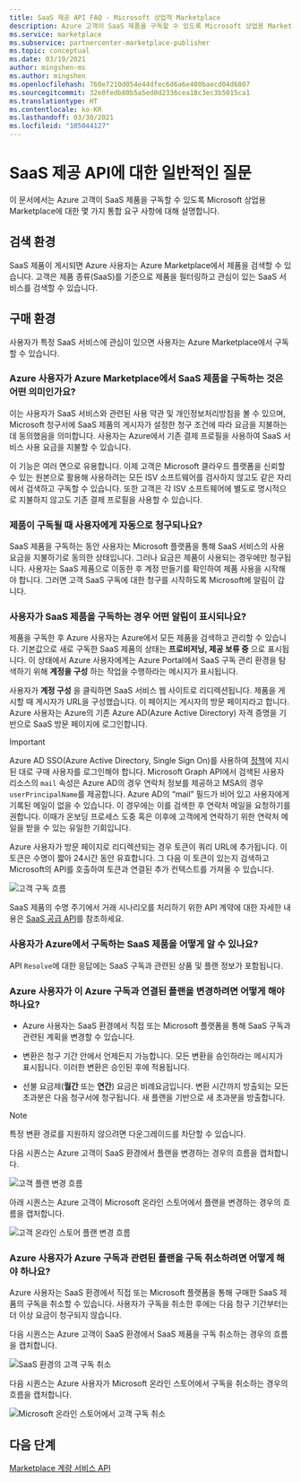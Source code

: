 ```yaml
---
title: SaaS 제공 API FAQ - Microsoft 상업적 Marketplace
description: Azure 고객이 SaaS 제품을 구독할 수 있도록 Microsoft 상업용 Marketplace에 대한 몇 가지 통합 요구 사항에 대해 알아봅니다.
ms.service: marketplace
ms.subservice: partnercenter-marketplace-publisher
ms.topic: conceptual
ms.date: 03/19/2021
author: mingshen-ms
ms.author: mingshen
ms.openlocfilehash: 760e7210d054e44dfec6d6a6e480baecd04d6807
ms.sourcegitcommit: 32e0fedb80b5a5ed0d2336cea18c3ec3b5015ca1
ms.translationtype: HT
ms.contentlocale: ko-KR
ms.lasthandoff: 03/30/2021
ms.locfileid: "105044127"
---
```

# <a name="common-questions-about-saas-fulfillment-apis"></a>SaaS 제공 API에 대한 일반적인 질문

이 문서에서는 Azure 고객이 SaaS 제품을 구독할 수 있도록 Microsoft 상업용 Marketplace에 대한 몇 가지 통합 요구 사항에 대해 설명합니다.

## <a name="discovery-experience"></a>검색 환경

SaaS 제품이 게시되면 Azure 사용자는 Azure Marketplace에서 제품을 검색할 수 있습니다. 고객은 제품 종류(SaaS)를 기준으로 제품을 필터링하고 관심이 있는 SaaS 서비스를 검색할 수 있습니다.

## <a name="purchase-experience"></a>구매 환경

사용자가 특정 SaaS 서비스에 관심이 있으면 사용자는 Azure Marketplace에서 구독할 수 있습니다.

### <a name="what-does-it-mean-for-an-azure-user-to-subscribe-to-a-saas-offer-in-azure-marketplace"></a>Azure 사용자가 Azure Marketplace에서 SaaS 제품을 구독하는 것은 어떤 의미인가요?

이는 사용자가 SaaS 서비스와 관련된 사용 약관 및 개인정보처리방침을 볼 수 있으며, Microsoft 청구서에 SaaS 제품의 게시자가 설정한 청구 조건에 따라 요금을 지불하는 데 동의했음을 의미합니다. 사용자는 Azure에서 기존 결제 프로필을 사용하여 SaaS 서비스 사용 요금을 지불할 수 있습니다.

이 기능은 여러 면으로 유용합니다. 이제 고객은 Microsoft 클라우드 플랫폼을 신뢰할 수 있는 원본으로 활용해 사용하려는 모든 ISV 소프트웨어를 검사하지 않고도 같은 자리에서 검색하고 구독할 수 있습니다. 또한 고객은 각 ISV 소프트웨어에 별도로 명시적으로 지불하지 않고도 기존 결제 프로필을 사용할 수 있습니다.

### <a name="is-the-user-charged-automatically-when-the-offer-is-subscribed"></a>제품이 구독될 때 사용자에게 자동으로 청구되나요?

SaaS 제품을 구독하는 동안 사용자는 Microsoft 플랫폼을 통해 SaaS 서비스의 사용 요금을 지불하기로 동의한 상태입니다. 그러나 요금은 제품이 사용되는 경우에만 청구됩니다. 사용자는 SaaS 제품으로 이동한 후 계정 만들기를 확인하여 제품 사용을 시작해야 합니다. 그러면 고객 SaaS 구독에 대한 청구를 시작하도록 Microsoft에 알림이 갑니다.

### <a name="how-are-you-notified-when-a-user-subscribes-to-your-saas-offer"></a>사용자가 SaaS 제품을 구독하는 경우 어떤 알림이 표시되나요?

제품을 구독한 후 Azure 사용자는 Azure에서 모든 제품을 검색하고 관리할 수 있습니다. 기본값으로 새로 구독한 SaaS 제품의 상태는 **프로비저닝, 제공 보류 중** 으로 표시됩니다. 이 상태에서 Azure 사용자에게는 Azure Portal에서 SaaS 구독 관리 환경을 탐색하기 위해 **계정을 구성** 하는 작업을 수행하라는 메시지가 표시됩니다.

사용자가 **계정 구성** 을 클릭하면 SaaS 서비스 웹 사이트로 리디렉션됩니다. 제품을 게시할 때 게시자가 URL을 구성했습니다. 이 페이지는 게시자의 방문 페이지라고 합니다. Azure 사용자는 Azure의 기존 Azure AD(Azure Active Directory) 자격 증명을 기반으로 SaaS 방문 페이지에 로그인합니다.

> [!IMPORTANT]
> Azure AD SSO(Azure Active Directory, Single Sign On)를 사용하여 [정책](/legal/marketplace/certification-policies?context=/azure/marketplace/context/context)에 지시된 대로 구매 사용자를 로그인해야 합니다. Microsoft Graph API에서 검색된 사용자 리소스의 `mail` 속성은 Azure AD의 경우 연락처 정보를 제공하고 MSA의 경우 `userPrincipalName`를 제공합니다. Azure AD의 “mail” 필드가 비어 있고 사용자에게 기록된 메일이 없을 수 있습니다. 이 경우에는 이를 검색한 후 연락처 메일을 요청하기를 권합니다. 이때가 온보딩 프로세스 도중 혹은 이후에 고객에게 연락하기 위한 연락처 메일을 받을 수 있는 유일한 기회입니다.

Azure 사용자가 방문 페이지로 리디렉션되는 경우 토큰이 쿼리 URL에 추가됩니다. 이 토큰은 수명이 짧아 24시간 동안 유효합니다. 그 다음 이 토큰이 있는지 검색하고 Microsoft의 API를 호출하여 토큰과 연결된 추가 컨텍스트를 가져올 수 있습니다.

![고객 구독 흐름](media/saas-metering-service-integration-flow-a.png)

SaaS 제품의 수명 주기에서 거래 시나리오를 처리하기 위한 API 계약에 대한 자세한 내용은 [SaaS 공급 API](pc-saas-fulfillment-api-v2.md)를 참조하세요.

### <a name="how-do-you-know-the-saas-offer-to-which-the-user-subscribes-in-azure"></a>사용자가 Azure에서 구독하는 SaaS 제품을 어떻게 알 수 있나요?

API `Resolve`에 대한 응답에는 SaaS 구독과 관련된 상품 및 플랜 정보가 포함됩니다.

### <a name="how-can-the-azure-user-change-the-plan-associated-with-this-azure-subscription"></a>Azure 사용자가 이 Azure 구독과 연결된 플랜을 변경하려면 어떻게 해야 하나요?

* Azure 사용자는 SaaS 환경에서 직접 또는 Microsoft 플랫폼을 통해 SaaS 구독과 관련된 계획을 변경할 수 있습니다.

* 변환은 청구 기간 안에서 언제든지 가능합니다. 모든 변환을 승인하라는 메시지가 표시됩니다. 이러한 변환은 승인된 후에 적용됩니다.

* 선불 요금제(**월간** 또는 **연간**) 요금은 비례요금입니다. 변환 시간까지 방출되는 모든 초과분은 다음 청구서에 청구됩니다. 새 플랜을 기반으로 새 초과분을 방출합니다.

>[!Note]
>특정 변환 경로를 지원하지 않으려면 다운그레이드를 차단할 수 있습니다.

다음 시퀀스는 Azure 고객이 SaaS 환경에서 플랜을 변경하는 경우의 흐름을 캡처합니다.

![고객 플랜 변경 흐름](media/saas-metering-service-integration-flow-b.png)

아래 시퀀스는 Azure 고객이 Microsoft 온라인 스토어에서 플랜을 변경하는 경우의 흐름을 캡처합니다.

![고객 온라인 스토어 플랜 변경 흐름](media/saas-metering-service-integration-flow-c.png)

### <a name="how-can-the-azure-user-unsubscribe-from-the-plan-associated-with-azure-subscription"></a>Azure 사용자가 Azure 구독과 관련된 플랜을 구독 취소하려면 어떻게 해야 하나요?

Azure 사용자는 SaaS 환경에서 직접 또는 Microsoft 플랫폼을 통해 구매한 SaaS 제품의 구독을 취소할 수 있습니다. 사용자가 구독을 취소한 후에는 다음 청구 기간부터는 더 이상 요금이 청구되지 않습니다.

다음 시퀀스는 Azure 고객이 SaaS 환경에서 SaaS 제품을 구독 취소하는 경우의 흐름을 캡처합니다.

![SaaS 환경의 고객 구독 취소](media/saas-metering-service-integration-flow-d.png)

다음 시퀀스는 Azure 사용자가 Microsoft 온라인 스토어에서 구독을 취소하는 경우의 흐름을 캡처합니다.

![Microsoft 온라인 스토어에서 고객 구독 취소](media/saas-metering-service-integration-flow-e.png)

## <a name="next-steps"></a>다음 단계

[Marketplace 계량 서비스 API](./marketplace-metering-service-apis.md)
